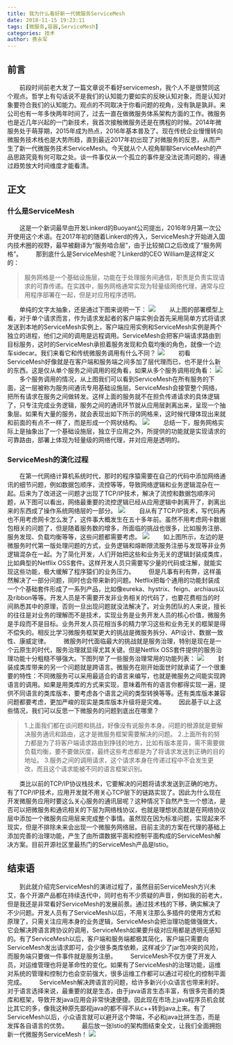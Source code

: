 ```yaml
---
title: 我为什么看好新一代微服务ServiceMesh
date: 2018-11-15 19:23:11
tags: [微服务,容器,ServiceMesh]
categories: 技术
author: 费永军
---
```

## 前言
&emsp;&emsp;前段时间前老大发了一篇文章说不看好servicemesh，我个人不是很赞同这个观点。哲学上有句话说不是我们的认知能力要如实的反映认知对象，而是认知对象要符合我们的认知能力。观点的不同取决于你看问题的视角，没有孰是孰非。来公司也有一年多快两年时间了，过去一直在做微服务体系架构方面的工作。微服务也是近几年兴起的一门新技术，我首次接触微服务还是在携程的时候。2014年微服务处于萌芽期，2015年成为热点，2016年基本普及了。现在传统企业慢慢转向微服务技术栈也是大势所趋，直到最近2017年初出现了对微服务的反思，从而产生了新一代微服务技术ServiceMesh。今天就从个人视角聊聊ServiceMesh的产品思路究竟有何可取之处。谈一件事仅从一个孤立的事件是没法说清问题的，得通过趋势放大时间维度才能看清。

## 正文
### 什么是ServiceMesh
&emsp;&emsp;这是一个新词最早由开发Linkerd的Buoyant公司提出，2016年9月第一次公开使用这个术语。在2017年初的随着Linkerd的传入，ServiceMesh才开始进入国内技术圈的视野，最早被翻译为“服务啮合层”，由于比较拗口之后改成了“服务网格”。
&emsp;&emsp;那到底什么是ServiceMesh呢？Linkerd的CEO William是这样定义的：
> 服务网格是一个基础设施层，功能在于处理服务间通信，职责是负责实现请求的可靠传递。在实践中，服务网格通常实现为轻量级网络代理，通常与应用程序部署在一起，但是对应用程序透明。

&emsp;&emsp;单纯的文字太抽象，还是通过下图来说明一下：
![](新一代微服务ServiceMesh演化之路/servicemesh定义.png)
&emsp;&emsp;从上图的部署模型上看，对于单个请求而言，作为请求发起者的客户端实例会首先采用简单方式将请求发送到本地的ServiceMesh实例上，客户端应用实例和ServiceMesh实例是两个独立的进程，他们之间的调用是远程调用。ServiceMesh会把客户端请求路由到目标服务，这时的ServiceMesh承担着服务发现和负载均衡的角色，就像一个边车sidecar。我们来看它和传统微服务调用有什么不同？
![](新一代微服务ServiceMesh演化之路/servicemesh对比.png)
&emsp;&emsp;初看ServiceMesh好像就是在客户端和服务端之间多加了层代理而已，也不是什么新的东西。这是仅从单个服务之间调用的视角看，如果从多个服务调用视角看：
![](新一代微服务ServiceMesh演化之路/servicemesh网格.png)
&emsp;&emsp;多个服务调用的情况，从上图我们可以看到ServiceMesh在所有服务的下面，这一层被称为服务间通讯专用基础设施层。ServiceMesh会接管整个网络，把所有请求在服务之间做转发。这样上面的服务就不在担负传递请求的具体逻辑了，只专注完成业务逻辑，服务之间的通讯环节就从应用层剥离出来，呈现一个抽象层。如果有大量的服务，就会表现出如下所示的网格来，这时候代理体现出来就和前面的有点不一样了，而是形成一个网状结构。
![](新一代微服务ServiceMesh演化之路/sidecar.png)
&emsp;&emsp;总结一下，服务网格实际上是抽象出了一个基础设施层，独立于应用之外，所提供的功能就是实现请求的可靠路由，部署上体现为轻量级的网络代理，并对应用是透明的。

### ServiceMesh的演化过程
&emsp;&emsp;在第一代网络计算机系统时代，那时的程序猿需要在自己的代码中添加网络通讯的细节问题，例如数据包顺序，流控等等，导致网络逻辑和业务逻辑混杂在一起。后来为了改进这一问题才出现了TCP/IP技术，解决了流控和数据包顺序问题，从下图可以看出，网络最重要的流控逻辑已经从应用逻辑中剥离开了，剥离出来的东西成了操作系统网络层的一部分。
![](新一代微服务ServiceMesh演化之路/原始阶段.png)
&emsp;&emsp;自从有了TCP/IP技术，写代码再也不用考虑网卡怎么发了，这件事大概发生在五十多年前。虽然不用考虑网卡数据包相关的问题了，但是随着服务数的增多，所面临的挑战也很多，比如服务注册、服务发现、负载均衡等等，这些问题都需要考虑。
![](新一代微服务ServiceMesh演化之路/微服务时代.png)
&emsp;&emsp;如上图所示，左边的是微服务时代第一版处理问题的方式，业务逻辑和熔断限流服务注册与发现等非业务逻辑混杂在一起。为了简化开发，人们开始把这些和业务无关的逻辑封装成类库，比如典型的Netflix OSS套件。这样开发人员只需要写少量的代码或注解，就能实现这些功能，极大缓解了程序猿们的业务压力。
&emsp;&emsp;但是凡事有利有弊，这样虽然解决了一部分问题，同时也会带来新的问题。Netflix把每个通用的功能封装成一个个基础套件形成了一系列产品，比如像eureka、hystrix、feign、archiaus以及ribbon等等。开发人员是不需要开发非业务相关的代码了，也要花费相当的时间熟悉其中的原理，否则一旦出现问题就没法解决了。对业务团队的人来说，擅长的往往是对业务的理解而不是技术，实现业务是业务开发人员的核心价值，微服务是手段而不是目标。业务开发人员花相当多的精力学习这些和业务无关的框架是得不偿失的。相反比学习微服务框架更大的挑战是微服务拆分、API设计、数据一致性、康威定律。
&emsp;&emsp;微服务时代面临最大的挑战就是服务治理，特别是现在是一个云原生的时代，服务治理就显得尤其关键。但是Netflix OSS套件提供的服务治理功能十分粗糙不够强大。下图列举了一些服务治理常用的功能列表：
![](新一代微服务ServiceMesh演化之路/服务治理.png)
&emsp;&emsp;封装成类库带来的另一个问题就是跨语言。微服务在刚开始面世时就承诺了一个很重要的特性：不同微服务可以采用最适合的语言来编写，也就是微服务之间能实现跨语言的调用。如果是用类库的方式来实现，意味着所有的语言你都得实现一遍，提供不同语言的类库版本，要考虑各个语言之间的类型转换等等。还有类库版本兼容问题都要考虑，更加严峻的现实是类库版本升级将是灾难。
&emsp;&emsp;因此基于以上这些情况，我们可以反思一下微服务的问题到底出在哪里？
> 1.上面我们都在谈问题和挑战，好像没有说服务本身。问题的根源就是要解决服务通讯和路由，这才是微服务框架需要解决的问题。
> 2.上面所有的努力都是为了将客户端请求路由到挣钱的地方，比如有版本差异，需不需要做负载均衡，要不要做灰度，最终这些考虑都是为了将请求发送到正确的目的地址。
> 3.服务之间的调用请求，这个请求本身在传递过程中不会发生更改，而且这个请求能被不同的语言框架识别。

&emsp;&emsp;类比以前的TCP/IP协议栈技术，它要解决的问题将请求发送到正确的地方。有了TCP/IP技术，应用开发就不用关心TCP层下的链路实现了。因此为什么现在开发微服务应用时要这么关心服务的通讯层呢？这种情况下自然产生一个想法，是否可以把微服务和通讯相关的下层为网络栈协议，也就是理想状态就是在网络协议层中添加一个微服务应用层来完成整个事情。虽然现在因为标准问题，实现起来不现实，但是不排除未来会出现一个微服务网络层。目前主流的方案在代理的基础上添加完善的治理功能，产生了由所谓数据平面和控制平面构成的ServiceMesh解决方案。目前开源社区里最热门的ServiceMesh产品是Istio。

## 结束语
&emsp;&emsp;到此就介绍完ServiceMesh的演进过程了，虽然目前ServiceMesh方兴未艾，各个开源产品都在持续迭代中，同时也有不少质疑的声音，例如我的前老大，但是我还是非常看好ServiceMesh的发展前景。通过技术栈的下移，确实解决了不少问题。开发人员有了ServiceMesh以后，不用关注那么多插件的使用方式和原理了，只需关注应用本身的业务逻辑，ServiceMesh会把治理功能做强做大，它会解决跨语言跨协议的调用，ServiceMesh如果要升级对应用都是透明无感知的。有了ServiceMesh以后，客户端和服务端都极其简化，客户端只需要向ServiceMesh发出请求即可，会少很多类库依赖，这样减少了jar包冲突的风险，而服务端只要做一件事件就是服务注册。
&emsp;&emsp;ServiceMesh不仅方便了开发人员，对运维管理也将是革命性的变化。如果有了ServiceMesh的治理功能，运维对系统的管理和控制力也会空前强大，很多运维工作都可以通过可视化的控制平面完成。
&emsp;&emsp;ServiceMesh解决跨语言的问题，给许多新兴小众语言也带来利好。对于语言选择来说，最重要的就是生态，由于java语言生态丰富，有很多完善的类库和框架，导致开发java应用会非常快速便捷。因此现在市场上java程序员机会就比其它的多，像我这种原先鄙视java的都不得不从c++转到java上来。有了ServiceMesh以后，小众语言就可以避开这个弊端，不必和java比拼生态，而是发挥各自语言的优势。
&emsp;&emsp;最后放一张Istio的架构图结束全文，让我们全面拥抱新一代微服务ServiceMesh！
![](新一代微服务ServiceMesh演化之路/Istio.jpg)
